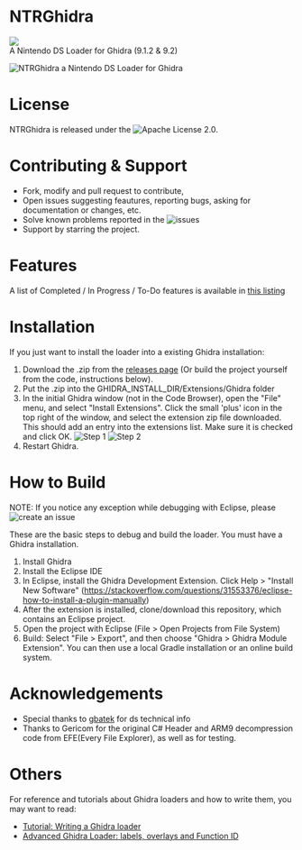 # NTRGhidra
![](https://img.shields.io/github/issues/pedro-javierf/NTRGhidra/bug)<br>
A Nintendo DS Loader for Ghidra (9.1.2 & 9.2)

![NTRGhidra a Nintendo DS Loader for Ghidra](https://user-images.githubusercontent.com/16199912/56060896-12690380-5d36-11e9-802e-8c7e70cd481e.png)

# License
NTRGhidra is released under the ![Apache License 2.0](https://github.com/pedro-javierf/NTRGhidra/blob/master/LICENSE).

# Contributing & Support
* Fork, modify and pull request to contribute,
* Open issues suggesting feautures, reporting bugs, asking for documentation or changes, etc.
* Solve known problems reported in the ![issues](https://github.com/pedro-javierf/NTRGhidra/issues) 
* Support by starring the project.

# Features
A list of Completed / In Progress / To-Do features is available in [this listing](https://github.com/pedro-javierf/NTRGhidra/projects/1)

# Installation
If you just want to install the loader into a existing Ghidra installation:

1. Download the .zip from the [releases page](https://github.com/pedro-javierf/NTRGhidra/releases) (Or build the project yourself from the code, instructions below).
2. Put the .zip into the GHIDRA_INSTALL_DIR/Extensions/Ghidra folder
3. In the initial Ghidra window (not in the Code Browser), open the "File" menu, and select "Install Extensions". Click the small 'plus' icon in the top right of the window, and select the extension zip file downloaded. This should add an entry into the extensions list. Make sure it is checked and click OK.
![Step 1](install1.png)
![Step 2](install2.PNG)
4. Restart Ghidra.

# How to Build

NOTE: If you notice any exception while debugging with Eclipse, please ![create an issue](https://github.com/pedro-javierf/NTRGhidra/issues)

These are the basic steps to debug and build the loader. You must have a Ghidra installation.

1. Install Ghidra
2. Install the Eclipse IDE
3. In Eclipse, install the Ghidra Development Extension. Click Help > "Install New Software" (https://stackoverflow.com/questions/31553376/eclipse-how-to-install-a-plugin-manually)
4. After the extension is installed, clone/download this repository, which contains an Eclipse project.
5. Open the project with Eclipse (File > Open Projects from File System)
6. Build: Select "File > Export", and then choose "Ghidra > Ghidra Module Extension". You can then use a local Gradle installation or an online build system.

# Acknowledgements
* Special thanks to [gbatek](https://problemkaputt.de/gbatek.htm) for ds technical info
* Thanks to Gericom for the original C# Header and ARM9 decompression code from EFE(Every File Explorer), as well as for testing.

# Others
For reference and tutorials about Ghidra loaders and how to write them, you may want to read:
* [Tutorial: Writing a Ghidra loader](https://pedro-javierf.github.io/devblog/tutorialwritingaghidraloader/)
* [Advanced Ghidra Loader: labels, overlays and Function ID](https://pedro-javierf.github.io/devblog/advancedghidraloader/)
